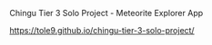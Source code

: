 Chingu Tier 3 Solo Project - Meteorite Explorer App

https://tole9.github.io/chingu-tier-3-solo-project/